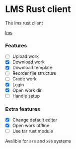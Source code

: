 # LMS Rust client

The lms rust client

[lms](https://gitlab.com/saxion.nl/42/lms42)


### Features
 - [ ] Upload work
 - [X] Download work
 - [X] Download template
 - [ ] Reorder file structure
 - [ ] Grade work
 - [X] Login
 - [X] Open work dir
 - [ ] Handle setup
 
### Extra features
 - [X] Change default editor
 - [X] Open work offline 
 - [ ] Use tar rust module 
 
Avalible for `arm` and `x86` systems
